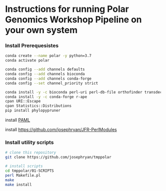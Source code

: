 # Instructions for running Polar Genomics Workshop Pipeline on your own system

### Install Prerequesistes

```bash
conda create --name polar -y python=3.7
conda activate polar

conda config --add channels defaults
conda config --add channels bioconda
conda config --add channels conda-forge
conda config --set channel_priority strict

conda install -y -c bioconda perl-uri perl-db-file orthofinder transdecoder pal2nal hyphy
conda install -y -c conda-forge r-ape
cpan URI::Escape
cpan Statistics::Distributions
pip install phylopypruner   
```

install <a href="http://abacus.gene.ucl.ac.uk/software/">PAML</a>

install <a href="https://github.com/josephryan/JFR-PerlModules">https://github.com/josephryan/JFR-PerlModules</a>

### Install utility scripts

```bash
# clone this repository
git clone https://github.com/josephryan/tmppolar

# install scripts
cd tmppolar/01-SCRIPTS
perl Makefile.pl 
make
make install
```

